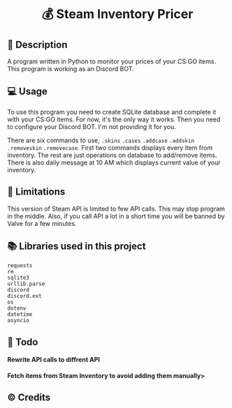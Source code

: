 # <p align="center"> 💰 Steam Inventory Pricer </p>

## 📖 Description
A program written in Python to monitor your prices of your CS:GO items. This program is working as an Discord BOT.

## 💻 Usage
To use this program you need to create SQLite database and complete it with your CS:GO items. For now, it's the only way it works. Then you need to configure your Discord BOT. I'm not providing it for you.

There are six commands to use, `.skins` `.cases` `.addcase` `.addskin` `.removeskin` `.removecase`. First two commands displays every item from inventory. The rest are just operations on database to add/remove items. There is also daily message at 10 AM which displays current value of your inventory.

## 🛑 Limitations

This version of Steam API is limited to few API calls. This may stop program in the middle. Also, if you call API a lot in a short time you will be banned by Valve for a few minutes.

## 📚 Libraries used in this project

```
requests
re
sqlite3
urllib.parse
discord
discord.ext
os
dotenv
datetime
asyncio
```

## 📜 Todo

#### Rewrite API calls to diffrent API
#### Fetch items from Steam Inventory to avoid adding them manually>

## ©️ Credits
